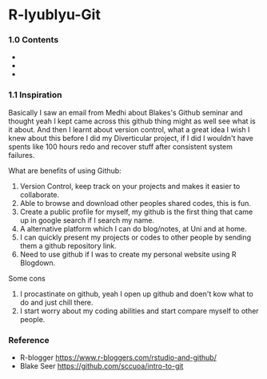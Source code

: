 # R-lyublyu-Git

### 1.0 Contents

- 
- 
- 

### 1.1 Inspiration

Basically I saw an email from Medhi about Blakes's Github seminar and thought yeah I kept came across this github thing might as well see what is it about. And then I learnt about version control, what a great idea I wish I knew about this before I did my Diverticular project, if I did I wouldn't have spents like 100 hours redo and recover stuff after consistent system failures.

What are benefits of using Github:

1. Version Control, keep track on your projects and makes it easier to collaborate. 
2. Able to browse and download other peoples shared codes, this is fun.
3. Create a public profile for myself, my github is the first thing that came up in google search if I search my name.
4. A alternative platform which I can do blog/notes, at Uni and at home. 
5. I can quickly present my projects or codes to other people by sending them a github repository link.
6. Need to use github if I was to create my personal website using R Blogdown.

Some cons

1. I procastinate on github, yeah I open up github and doen't kow what to do and just chill there.
2. I start worry about my coding abilities and start compare myself to other people.

### Reference

- R-blogger https://www.r-bloggers.com/rstudio-and-github/
- Blake Seer https://github.com/sccuoa/intro-to-git
